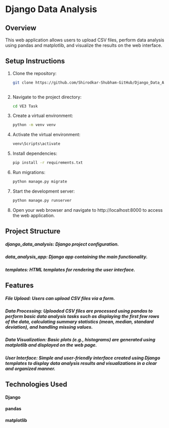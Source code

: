 # Django Data Analysis 

## Overview
This web application allows users to upload CSV files, perform data analysis using pandas and matplotlib, and visualize the results on the web interface.

## Setup Instructions
1. Clone the repository:
   ```bash
   git clone https://github.com/Shirodkar-Shubham-GitHub/Django_Data_Analysis.git
    
2. Navigate to the project directory:
   ```bash
   cd VE3 Task
3. Create a virtual environment:
   ```bash
   python -m venv venv
   
4. Activate the virtual environment:
   ```bash
   venv\Scripts\activate

5. Install dependencies:
   ```bash
   pip install -r requirements.txt

6. Run migrations:
    ```bash
    python manage.py migrate

7. Start the development server:
    ```bash
    python manage.py runserver

8. Open your web browser and navigate to http://localhost:8000 to access the web application.

## Project Structure

##### django_data_analysis: Django project configuration.
##### data_analysis_app: Django app containing the main functionality.
##### templates: HTML templates for rendering the user interface.

## Features

##### File Upload: Users can upload CSV files via a form.
##### Data Processing: Uploaded CSV files are processed using pandas to perform basic data analysis tasks such as displaying the first few rows of the data, calculating summary statistics (mean, median, standard deviation), and handling missing values.
##### Data Visualization: Basic plots (e.g., histograms) are generated using matplotlib and displayed on the web page.
##### User Interface: Simple and user-friendly interface created using Django templates to display data analysis results and visualizations in a clear and organized manner.

## Technologies Used

#### Django
#### pandas
#### matplotlib
